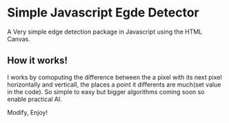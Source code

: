 # Simple Javascript Egde Detector
A Very simple edge detection package in Javascript using the HTML Canvas.
## How it works!
I works by comoputing the difference between the a pixel with its next pixel horizontally and verticall, the places a point it differents are much(set value in the code). So simple to easy but bigger algorithms coming soon so enable practical AI.

Modify, Enjoy!
